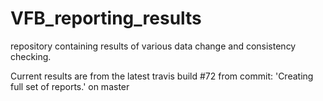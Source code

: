 # VFB_reporting_results
repository containing results of various data change and consistency checking.

 Current results are from the latest travis build #72 from commit: 'Creating full set of reports.' on master
